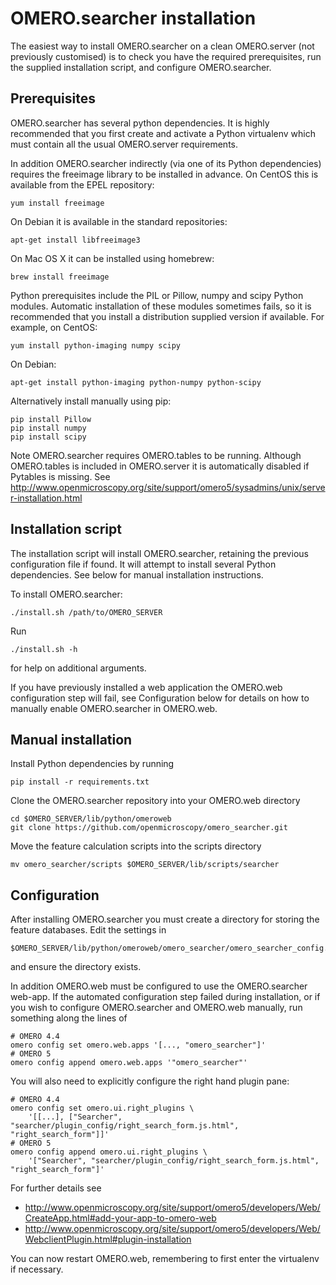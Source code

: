 OMERO.searcher installation
===========================

The easiest way to install OMERO.searcher on a clean OMERO.server (not
previously customised) is to check you have the required prerequisites,
run the supplied installation script, and configure OMERO.searcher.


Prerequisites
-------------

OMERO.searcher has several python dependencies. It is highly recommended
that you first create and activate a Python virtualenv which must contain
all the usual OMERO.server requirements.

In addition OMERO.searcher indirectly (via one of its Python dependencies)
requires the freeimage library to be installed in advance. On CentOS this
is available from the EPEL repository:

    yum install freeimage

On Debian it is available in the standard repositories:

    apt-get install libfreeimage3

On Mac OS X it can be installed using homebrew:

    brew install freeimage

Python prerequisites include the PIL or Pillow, numpy and scipy Python
modules.
Automatic installation of these modules sometimes fails, so it is
recommended that you install a distribution supplied version if available.
For example, on CentOS:

    yum install python-imaging numpy scipy

On Debian:

    apt-get install python-imaging python-numpy python-scipy

Alternatively install manually using pip:

    pip install Pillow
    pip install numpy
    pip install scipy

Note OMERO.searcher requires OMERO.tables to be running. Although
OMERO.tables is included in OMERO.server it is automatically disabled if
Pytables is missing. See
http://www.openmicroscopy.org/site/support/omero5/sysadmins/unix/server-installation.html


Installation script
-------------------

The installation script will install OMERO.searcher, retaining the previous
configuration file if found. It will attempt to install several Python
dependencies. See below for manual installation instructions.

To install OMERO.searcher:

    ./install.sh /path/to/OMERO_SERVER

Run

    ./install.sh -h

for help on additional arguments.

If you have previously installed a web application the OMERO.web
configuration step will fail, see Configuration below for details on how to
manually enable OMERO.searcher in OMERO.web.


Manual installation
-------------------

Install Python dependencies by running

    pip install -r requirements.txt

Clone the OMERO.searcher repository into your OMERO.web directory

    cd $OMERO_SERVER/lib/python/omeroweb
    git clone https://github.com/openmicroscopy/omero_searcher.git

Move the feature calculation scripts into the scripts directory

    mv omero_searcher/scripts $OMERO_SERVER/lib/scripts/searcher


Configuration
-------------

After installing OMERO.searcher you must create a directory for storing
the feature databases. Edit the settings in

    $OMERO_SERVER/lib/python/omeroweb/omero_searcher/omero_searcher_config.py

and ensure the directory exists.

In addition OMERO.web must be configured to use the OMERO.searcher web-app.
If the automated configuration step failed during installation, or if you
wish to configure OMERO.searcher and OMERO.web manually, run something
along the lines of

    # OMERO 4.4
    omero config set omero.web.apps '[..., "omero_searcher"]'
    # OMERO 5
    omero config append omero.web.apps '"omero_searcher"'

You will also need to explicitly configure the right hand plugin pane:

    # OMERO 4.4
    omero config set omero.ui.right_plugins \
        '[[...], ["Searcher", "searcher/plugin_config/right_search_form.js.html", "right_search_form"]]'
    # OMERO 5
    omero config append omero.ui.right_plugins \
        '["Searcher", "searcher/plugin_config/right_search_form.js.html", "right_search_form"]'

For further details see

- http://www.openmicroscopy.org/site/support/omero5/developers/Web/CreateApp.html#add-your-app-to-omero-web
- http://www.openmicroscopy.org/site/support/omero5/developers/Web/WebclientPlugin.html#plugin-installation

You can now restart OMERO.web, remembering to first enter the virtualenv if
necessary.
